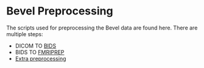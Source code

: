 # Bevel Preprocessing
The scripts used for preprocessing the Bevel data are found here. There are multiple steps:  
* DICOM TO [BIDS](https://github.com/niblunc/Bevel/tree/master/preprocessing/bids)      
* BIDS TO [FMRIPREP](https://github.com/niblunc/Bevel/tree/master/preprocessing/fmriprep)    
* [Extra preprocessing](https://github.com/niblunc/Bevel/tree/master/preprocessing/extra_preprocessing) 
